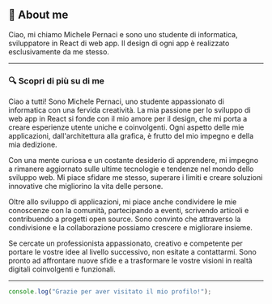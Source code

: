 ## 🚀 About me

Ciao, mi chiamo Michele Pernaci e sono uno studente di informatica, sviluppatore in React di web app. Il design di ogni app è realizzato esclusivamente da me stesso.

---

### 🔍 Scopri di più su di me

Ciao a tutti! Sono Michele Pernaci, uno studente appassionato di informatica con una fervida creatività. La mia passione per lo sviluppo di web app in React si fonde con il mio amore per il design, che mi porta a creare esperienze utente uniche e coinvolgenti. Ogni aspetto delle mie applicazioni, dall'architettura alla grafica, è frutto del mio impegno e della mia dedizione.

Con una mente curiosa e un costante desiderio di apprendere, mi impegno a rimanere aggiornato sulle ultime tecnologie e tendenze nel mondo dello sviluppo web. Mi piace sfidare me stesso, superare i limiti e creare soluzioni innovative che migliorino la vita delle persone.

Oltre allo sviluppo di applicazioni, mi piace anche condividere le mie conoscenze con la comunità, partecipando a eventi, scrivendo articoli e contribuendo a progetti open source. Sono convinto che attraverso la condivisione e la collaborazione possiamo crescere e migliorare insieme.

Se cercate un professionista appassionato, creativo e competente per portare le vostre idee al livello successivo, non esitate a contattarmi. Sono pronto ad affrontare nuove sfide e a trasformare le vostre visioni in realtà digitali coinvolgenti e funzionali.

---

```javascript
console.log("Grazie per aver visitato il mio profilo!");
```
